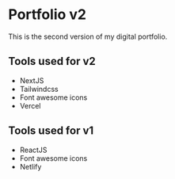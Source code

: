 # Portfolio v2

This is the second version of my digital portfolio.

## Tools used for v2

- NextJS
- Tailwindcss
- Font awesome icons
- Vercel

## Tools used for v1

- ReactJS
- Font awesome icons
- Netlify
